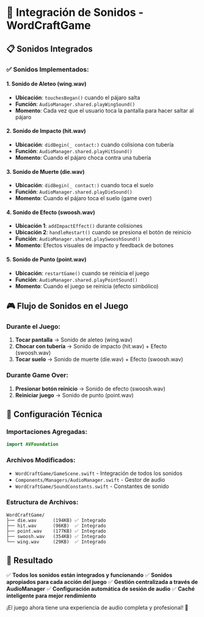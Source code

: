 # 🎵 Integración de Sonidos - WordCraftGame

## 📋 Sonidos Integrados

### ✅ **Sonidos Implementados:**

#### 1. **Sonido de Aleteo (wing.wav)**
- **Ubicación**: `touchesBegan()` cuando el pájaro salta
- **Función**: `AudioManager.shared.playWingSound()`
- **Momento**: Cada vez que el usuario toca la pantalla para hacer saltar al pájaro

#### 2. **Sonido de Impacto (hit.wav)**
- **Ubicación**: `didBegin(_ contact:)` cuando colisiona con tubería
- **Función**: `AudioManager.shared.playHitSound()`
- **Momento**: Cuando el pájaro choca contra una tubería

#### 3. **Sonido de Muerte (die.wav)**
- **Ubicación**: `didBegin(_ contact:)` cuando toca el suelo
- **Función**: `AudioManager.shared.playDieSound()`
- **Momento**: Cuando el pájaro toca el suelo (game over)

#### 4. **Sonido de Efecto (swoosh.wav)**
- **Ubicación 1**: `addImpactEffect()` durante colisiones
- **Ubicación 2**: `handleRestart()` cuando se presiona el botón de reinicio
- **Función**: `AudioManager.shared.playSwooshSound()`
- **Momento**: Efectos visuales de impacto y feedback de botones

#### 5. **Sonido de Punto (point.wav)**
- **Ubicación**: `restartGame()` cuando se reinicia el juego
- **Función**: `AudioManager.shared.playPointSound()`
- **Momento**: Cuando el juego se reinicia (efecto simbólico)

## 🎮 Flujo de Sonidos en el Juego

### **Durante el Juego:**
1. **Tocar pantalla** → Sonido de aleteo (wing.wav)
2. **Chocar con tubería** → Sonido de impacto (hit.wav) + Efecto (swoosh.wav)
3. **Tocar suelo** → Sonido de muerte (die.wav) + Efecto (swoosh.wav)

### **Durante Game Over:**
1. **Presionar botón reinicio** → Sonido de efecto (swoosh.wav)
2. **Reiniciar juego** → Sonido de punto (point.wav)

## 🔧 Configuración Técnica

### **Importaciones Agregadas:**
```swift
import AVFoundation
```

### **Archivos Modificados:**
- `WordCraftGame/GameScene.swift` - Integración de todos los sonidos
- `Components/Managers/AudioManager.swift` - Gestor de audio
- `WordCraftGame/SoundConstants.swift` - Constantes de sonido

### **Estructura de Archivos:**
```
WordCraftGame/
├── die.wav      (194KB) ✅ Integrado
├── hit.wav      (96KB)  ✅ Integrado
├── point.wav    (177KB) ✅ Integrado
├── swoosh.wav   (354KB) ✅ Integrado
└── wing.wav     (29KB)  ✅ Integrado
```

## 🎯 Resultado

✅ **Todos los sonidos están integrados y funcionando**
✅ **Sonidos apropiados para cada acción del juego**
✅ **Gestión centralizada a través de AudioManager**
✅ **Configuración automática de sesión de audio**
✅ **Caché inteligente para mejor rendimiento**

¡El juego ahora tiene una experiencia de audio completa y profesional! 🎵
